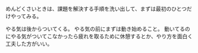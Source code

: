 めんどくさいときは、課題を解決する手順を洗い出して、まずは最初のひとつだけやってみる。

やる気は後からついてくる。
やる気の前にまずは動き始めること。
動いてるのにやる気がついてこなかったら疲れを取るために休憩するとか、やり方を面白く工夫した方がいい。
